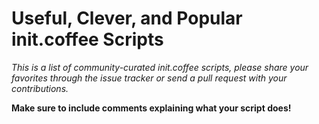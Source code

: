 # Useful, Clever, and Popular init.coffee Scripts

*This is a list of community-curated init.coffee scripts, please share your
favorites through the issue tracker or send a pull request with your
contributions.*

**Make sure to include comments explaining what your script does!**